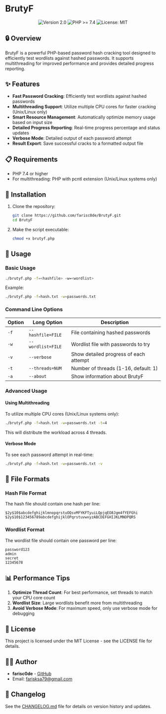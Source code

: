 # BrutyF

<p align="center">
  <img src="https://img.shields.io/badge/version-2.0-blue.svg" alt="Version 2.0">
  <img src="https://img.shields.io/badge/php-%3E%3D7.4-green.svg" alt="PHP >= 7.4">
  <img src="https://img.shields.io/badge/license-MIT-orange.svg" alt="License: MIT">
</p>

## 🔒 Overview

BrutyF is a powerful PHP-based password hash cracking tool designed to efficiently test wordlists against hashed passwords. It supports multithreading for improved performance and provides detailed progress reporting.

## ✨ Features

- **Fast Password Cracking**: Efficiently test wordlists against hashed passwords
- **Multithreading Support**: Utilize multiple CPU cores for faster cracking (Unix/Linux only)
- **Smart Resource Management**: Automatically optimize memory usage based on input size
- **Detailed Progress Reporting**: Real-time progress percentage and status updates
- **Verbose Mode**: Detailed output of each password attempt
- **Result Export**: Save successful cracks to a formatted output file

## 📋 Requirements

- PHP 7.4 or higher
- For multithreading: PHP with pcntl extension (Unix/Linux systems only)

## 🚀 Installation

1. Clone the repository:
   ```bash
   git clone https://github.com/farisc0de/BrutyF.git
   cd BrutyF
   ```

2. Make the script executable:
   ```bash
   chmod +x brutyf.php
   ```

## 🔧 Usage

### Basic Usage

```bash
./brutyf.php -f=<hashfile> -w=<wordlist>
```

Example:
```bash
./brutyf.php -f=hash.txt -w=passwords.txt
```

### Command Line Options

| Option | Long Option | Description |
|--------|-------------|--------------|
| `-f`   | `--hashfile=FILE` | File containing hashed passwords |
| `-w`   | `--wordlist=FILE` | Wordlist file with passwords to try |
| `-v`   | `--verbose` | Show detailed progress of each attempt |
| `-t`   | `--threads=NUM` | Number of threads (1-16, default: 1) |
| `-a`   | `--about` | Show information about BrutyF |

### Advanced Usage

#### Using Multithreading

To utilize multiple CPU cores (Unix/Linux systems only):

```bash
./brutyf.php -f=hash.txt -w=passwords.txt -t=4
```

This will distribute the workload across 4 threads.

#### Verbose Mode

To see each password attempt in real-time:

```bash
./brutyf.php -f=hash.txt -w=passwords.txt -v
```

## 📁 File Formats

### Hash File Format

The hash file should contain one hash per line:

```
$2y$10$abcdefghijklmnopqrstuOQsvMFYKFTyuiLQpjqEO8Jgm4fYEFGhi
$2y$10$123456789abcdefghijklOPqrstuvwxyzABCDEFGHIJKLMNOPQRS
```

### Wordlist Format

The wordlist file should contain one password per line:

```
password123
admin
secret
12345678
```

## 📊 Performance Tips

1. **Optimize Thread Count**: For best performance, set threads to match your CPU core count
2. **Wordlist Size**: Large wordlists benefit more from multithreading
3. **Avoid Verbose Mode**: For maximum speed, only use verbose mode for debugging

## 📝 License

This project is licensed under the MIT License - see the LICENSE file for details.

## 👨‍💻 Author

- **farisc0de** - [GitHub](https://github.com/farisc0de)
- Email: farisksa79@gmail.com

## 📜 Changelog

See the [CHANGELOG.md](CHANGELOG.md) file for details on version history and updates.
